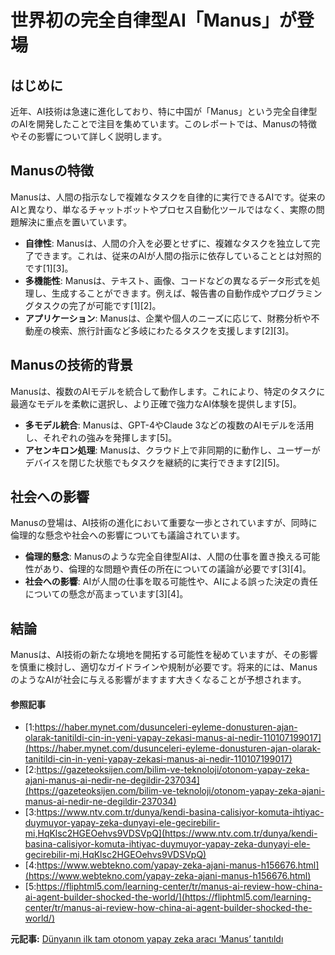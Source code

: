 # 世界初の完全自律型AI「Manus」が登場
## はじめに

近年、AI技術は急速に進化しており、特に中国が「Manus」という完全自律型のAIを開発したことで注目を集めています。このレポートでは、Manusの特徴やその影響について詳しく説明します。

## Manusの特徴

Manusは、人間の指示なしで複雑なタスクを自律的に実行できるAIです。従来のAIと異なり、単なるチャットボットやプロセス自動化ツールではなく、実際の問題解決に重点を置いています。

- **自律性**: Manusは、人間の介入を必要とせずに、複雑なタスクを独立して完了できます。これは、従来のAIが人間の指示に依存していることとは対照的です[1][3]。
- **多機能性**: Manusは、テキスト、画像、コードなどの異なるデータ形式を処理し、生成することができます。例えば、報告書の自動作成やプログラミングタスクの完了が可能です[1][2]。
- **アプリケーション**: Manusは、企業や個人のニーズに応じて、財務分析や不動産の検索、旅行計画など多岐にわたるタスクを支援します[2][3]。

## Manusの技術的背景

Manusは、複数のAIモデルを統合して動作します。これにより、特定のタスクに最適なモデルを柔軟に選択し、より正確で強力なAI体験を提供します[5]。

- **多モデル統合**: Manusは、GPT-4やClaude 3などの複数のAIモデルを活用し、それぞれの強みを発揮します[5]。
- **アセンキロン処理**: Manusは、クラウド上で非同期的に動作し、ユーザーがデバイスを閉じた状態でもタスクを継続的に実行できます[2][5]。

## 社会への影響

Manusの登場は、AI技術の進化において重要な一歩とされていますが、同時に倫理的な懸念や社会への影響についても議論されています。

- **倫理的懸念**: Manusのような完全自律型AIは、人間の仕事を置き換える可能性があり、倫理的な問題や責任の所在についての議論が必要です[3][4]。
- **社会への影響**: AIが人間の仕事を取る可能性や、AIによる誤った決定の責任についての懸念が高まっています[3][4]。

## 結論

Manusは、AI技術の新たな境地を開拓する可能性を秘めていますが、その影響を慎重に検討し、適切なガイドラインや規制が必要です。将来的には、ManusのようなAIが社会に与える影響がますます大きくなることが予想されます。

#### 参照記事
- [1:https://haber.mynet.com/dusunceleri-eyleme-donusturen-ajan-olarak-tanitildi-cin-in-yeni-yapay-zekasi-manus-ai-nedir-110107199017](https://haber.mynet.com/dusunceleri-eyleme-donusturen-ajan-olarak-tanitildi-cin-in-yeni-yapay-zekasi-manus-ai-nedir-110107199017)
- [2:https://gazeteoksijen.com/bilim-ve-teknoloji/otonom-yapay-zeka-ajani-manus-ai-nedir-ne-degildir-237034](https://gazeteoksijen.com/bilim-ve-teknoloji/otonom-yapay-zeka-ajani-manus-ai-nedir-ne-degildir-237034)
- [3:https://www.ntv.com.tr/dunya/kendi-basina-calisiyor-komuta-ihtiyac-duymuyor-yapay-zeka-dunyayi-ele-gecirebilir-mi,HqKlsc2HGEOehvs9VDSVpQ](https://www.ntv.com.tr/dunya/kendi-basina-calisiyor-komuta-ihtiyac-duymuyor-yapay-zeka-dunyayi-ele-gecirebilir-mi,HqKlsc2HGEOehvs9VDSVpQ)
- [4:https://www.webtekno.com/yapay-zeka-ajani-manus-h156676.html](https://www.webtekno.com/yapay-zeka-ajani-manus-h156676.html)
- [5:https://fliphtml5.com/learning-center/tr/manus-ai-review-how-china-ai-agent-builder-shocked-the-world/](https://fliphtml5.com/learning-center/tr/manus-ai-review-how-china-ai-agent-builder-shocked-the-world/)


**元記事:** [Dünyanın ilk tam otonom yapay zeka aracı ‘Manus’ tanıtıldı](https://tr.mashable.com/yapay-zeka/16159/dunyanin-ilk-tam-otonom-yapay-zeka-araci-manus-tanitildi)